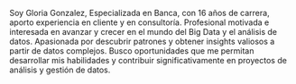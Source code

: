 Soy Gloria Gonzalez,
Especializada en Banca, con 16 años de
carrera, aporto experiencia en cliente y
en consultoría.
Profesional motivada e interesada en
avanzar y crecer en el mundo del Big
Data y el análisis de datos. Apasionada
por descubrir patrones y obtener insights
valiosos a partir de datos complejos.
Busco oportunidades que me permitan
desarrollar mis habilidades y contribuir
significativamente en proyectos de
análisis y gestión de datos.
